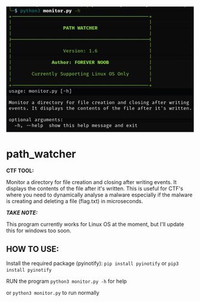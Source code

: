 ![path_watcher.png](path_watcher.png)

# path_watcher
**CTF TOOL:** 

Monitor a directory for file creation and closing after writing events. It displays the contents of the file after it's written.
This is useful for CTF's where you need to dynamically analyse a malware especially if the malware is creating and deleting a file (flag.txt) in microseconds.

***TAKE NOTE:*** 

This program currently works for Linux OS at the moment, but I'll update this for windows too soon.

## HOW TO USE:

Install the required package (pyinotify):
```pip install pyinotify```
or 
```pip3 install pyinotify```

RUN the program
```python3 monitor.py -h``` for help

or
```python3 monitor.py``` to run normally

